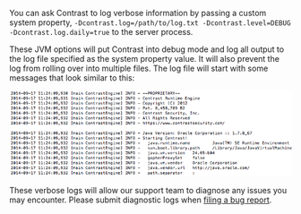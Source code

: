 <!--
title: "Getting Contrast Java Agent Logs"
description: "How to get Java agent logs"
tags: "java agent logs"
-->

You can ask Contrast to log verbose information by passing a custom system property, ```-Dcontrast.log=/path/to/log.txt -Dcontrast.level=DEBUG -Dcontrast.log.daily=true``` to the server process.

These JVM options will put Contrast into debug mode and log all output to the log file specified as the system property value. It will also prevent the log from rolling over into multiple files. The log file will start with some messages that look similar to this:

<a href="assets/images/KB1-d11.png" rel="lightbox" title="Log File"><img class="thumbnail" src="assets/images/KB1-d11.png"/></a>

These verbose logs will allow our support team to diagnose any issues you may encounter.  Please submit diagnostic logs when [filing a bug report](mailto:bugs@contrastsecurity.com).
